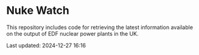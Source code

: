 # Nuke Watch

This repository includes code for retrieving the latest information available on the output of EDF nuclear power plants in the UK.

Last updated: 2024-12-27 16:16